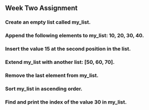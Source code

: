 ## Week Two Assignment

### Create an empty list called my_list.
### Append the following elements to my_list: 10, 20, 30, 40.
### Insert the value 15 at the second position in the list.
### Extend my_list with another list: [50, 60, 70].
### Remove the last element from my_list.
### Sort my_list in ascending order.
### Find and print the index of the value 30 in my_list.

